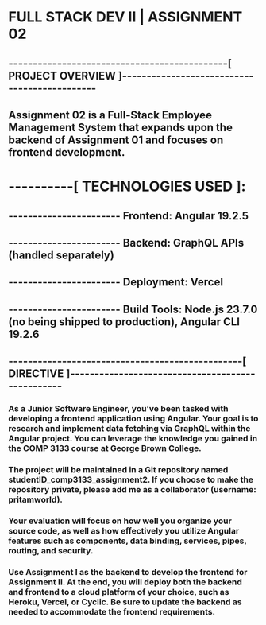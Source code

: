 # FULL STACK DEV II | ASSIGNMENT 02

## ---------------------------------------------[ PROJECT OVERVIEW ]---------------------------------------------
## Assignment 02 is a Full-Stack Employee Management System that expands upon the backend of Assignment 01 and focuses on frontend development.
# ----------[ TECHNOLOGIES USED ]:
## ----------------------- **Frontend:** Angular 19.2.5
## ----------------------- **Backend:** GraphQL APIs (handled separately)
## ----------------------- **Deployment:** Vercel
## ----------------------- **Build Tools:** Node.js 23.7.0 (no being shipped to production), Angular CLI 19.2.6

## ------------------------------------------------[ DIRECTIVE ]-------------------------------------------------
### As a Junior Software Engineer, you’ve been tasked with developing a frontend application using Angular. Your goal is to research and implement data fetching via GraphQL within the Angular project. You can leverage the knowledge you gained in the COMP 3133 course at George Brown College.

### The project will be maintained in a Git repository named studentID_comp3133_assignment2. If you choose to make the repository private, please add me as a collaborator (username: pritamworld).

### Your evaluation will focus on how well you organize your source code, as well as how effectively you utilize Angular features such as components, data binding, services, pipes, routing, and security.

### Use Assignment I as the backend to develop the frontend for Assignment II. At the end, you will deploy both the backend and frontend to a cloud platform of your choice, such as Heroku, Vercel, or Cyclic. Be sure to update the backend as needed to accommodate the frontend requirements.

